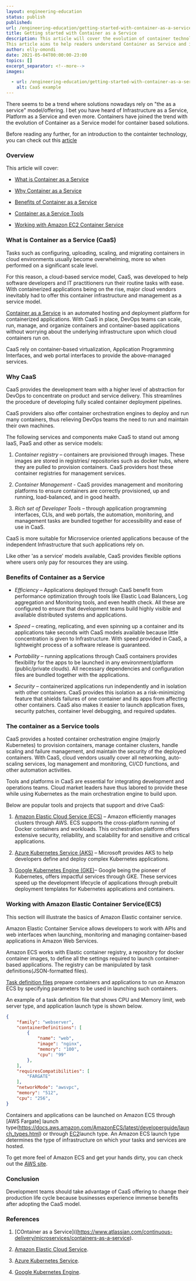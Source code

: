 ```yaml
---
layout: engineering-education
status: publish
published: 
url: /engineering-education/getting-started-with-container-as-a-service/
title: Getting started with Container as a Service
description: This article will cover the evolution of container technology into containter as a service model, essence of CaaS to developers, and the building blocks of Container as a Service . At the end of the article, the reader will learn how work with available CaaS tools. 
This article aims to help readers understand Container as Service and its benefits when working with containers.
author: elly-omondi
date: 2021-05-04T00:00:00-23:00
topics: []
excerpt_separator: <!--more-->
images:

  - url: /engineering-education/getting-started-with-container-as-a-service/hero.jpg
    alt: CaaS example
---
```


There seems to be a trend where solutions nowadays rely on "the as a service" model/offering. I bet you have heard of Infrastructure as a Service, Platform as a Service and even more.
Containers have joined the trend with the evolution of Container as a Service model for container based solutions.

<!--more-->

Before reading any further, for an introduction to the containter technology, you can check out this [article](https://www.section.io/engineering-education/history-of-container-technology/#:~:text=The%20Beginning&text=Container%20technology%20was%20born%20in,7%20and%20the%20chroot%20system.&text=This%20system%20was%20the%20first,two%20decades%20and%20remain%20dormant.)



### Overview
This article will cover:

- [What is Container as a Service](#what-is-container-as-a-service)

- [Why Container as a Service](#why-container-as-a-service)

- [Benefits of Container as a Service](#Benefits-of-container-as-a-service)

- [Container as a Service Tools](#Container-as-a-service-tools)

- [Working with Amazon EC2 Container Service](#Working-with-AmazonEC2-container-service)


### What is Container as a Service (CaaS)

Tasks such as configuring, uploading, scaling, and migrating containers in cloud environments usually become overwhelming, more so when performed on a significant scale level. 

For this reason, a cloud-based service model, CaaS, was developed to help software developers and IT practitioners run their routine tasks with ease. With containerized applications being on the rise, major cloud vendors inevitably had to offer this container infrastructure and management as a service model.

 [Container as a Service](https://www.atlassian.com/continuous-delivery/microservices/containers-as-a-service) is an automated hosting and deployment platform for containerized applications. With CaaS in place, DevOps teams can scale,  run, manage, and organize containers and container-based applications without worrying about the underlying infrastructure upon which cloud containers run on.

CaaS rely on container-based virtualization, Application Programming Interfaces, and web portal interfaces to provide the above-managed services.


### Why CaaS

CaaS provides the development team with a higher level of abstraction for DevOps to concentrate on product and service delivery. This streamlines the procedure of developing fully scaled container deployment pipelines.

CaaS providers also offer container orchestration engines to deploy and run many containers, thus relieving DevOps teams the need to run and maintain their own machines.

The following services and components make CaaS to stand out among IaaS, PaaS and other as service models:

1. *Container registry* – containers are provisioned through images. These images are stored in registries/ repositories such as docker hubs, where they are pulled to provision containers. CaaS providers host these container registries for management services.

2. *Container Management* - CaaS provides management and monitoring platforms to ensure containers are correctly provisioned, up and running, load-balanced, and in good health.

3. *Rich set of Developer Tools* – through application programming interfaces, CLIs, and web portals, the automation, monitoring, and management tasks are bundled together for accessibility and ease of use in CaaS.

CaaS is more suitable for Microservice oriented applications because of the independent Infrastructure that such applications rely on.

Like other 'as a service' models available, CaaS provides flexible options where users only pay for resources they are using.

### Benefits of Container as a Service


- *Efficiency* – Applications deployed through CaaS benefit from performance optimization through tools like Elastic Load Balancers, Log aggregation and Monitoring tools, and even health check. All these are configured to ensure that development teams build highly visible and available distributed systems and applications.

- *Speed* – creating, replicating, and even spinning up a container and its applications take seconds with CaaS models available because little concentration is given to Infrastructure. With speed provided in CaaS, a lightweight process of a software release is guaranteed.

-	*Portability* – running applications through CaaS containers provides flexibility for the apps to be launched in any environment/platform (public/private clouds). All necessary dependencies and configuration files are bundled together with the applications.

- *Security* – containerized applications run independently and in isolation with other containers. CaaS provides this isolation as a risk-minimizing feature that shields failures of one container and its apps from affecting other containers.
CaaS also makes it easier to launch application fixes, security patches, container level debugging, and required updates.

### The container as a Service tools

CaaS provides a hosted container orchestration engine (majorly Kubernetes) to provision containers, manage container clusters, handle scaling and failure management, and maintain the security of the deployed containers.  With CaaS, cloud vendors usually cover all networking, auto-scaling services, log management and monitoring, CI/CD functions, and other automation activities.

Tools and platforms in CaaS are essential for integrating development and operations teams.  Cloud market leaders have thus labored to provide these while using Kubernetes as the main orchestration engine to build upon.

Below are popular tools and projects that support and drive CaaS:

1. [Amazon Elastic Cloud Service (ECS)]() – Amazon efficiently manages clusters through AWS. ECS supports the cross-platform running of Docker containers and workloads.
This orchestration platform offers extensive security, reliability, and scalability for and sensitive and critical applications.

2. [Azure Kubernetes Service (AKS)](https://azure.microsoft.com/en-us/services/kubernetes-service/#getting-started) – Microsoft provides AKS to help developers define and deploy complex Kubernetes applications. 

3. [Google Kubernetes Engine (GKE)](https://cloud.google.com/kubernetes-engine)– Google being the pioneer of Kubernetes, offers impactful services through GKE. These services speed up the development lifecycle of applications through prebuilt deployment templates for Kubernetes applications and containers.
 


### Working with Amazon Elastic Container Service(ECS)
This section will illustrate the basics of Amazon Elastic container service.

Amazon Elastic Container Service allows developers to work with APIs and web interfaces when launching, monitoring and managing container-based applications in Amazon Web Services.


Amazon ECS works with Elastic container registry, a repository for docker container images, to define all the settings required to launch container-based applications. The registry can be manipulated by task definitions(JSON-formatted files).

[Task definition files](https://docs.aws.amazon.com/AmazonECS/latest/developerguide/task_definitions.html) prepare containers and applications to run on Amazon ECS by specifying parameters to be used in launching such containers.

An example of a task definition file that shows CPU and Memory limit, web server type, and application launch type is shown below.

```JSON
{
    "family": "webserver",
    "containerDefinitions": [
        {
            "name": "web",
            "image": "nginx",
            "memory": "100",
            "cpu": "99"
        },
    ],
    "requiresCompatibilities": [
        "FARGATE"
    ],
    "networkMode": "awsvpc",
    "memory": "512",
    "cpu": "256",
}
```
Containers and applications can be launched on Amazon ECS through [AWS Fargate] launch type(https://docs.aws.amazon.com/AmazonECS/latest/developerguide/launch_types.html) or through [EC2](https://docs.aws.amazon.com/AmazonECS/latest/developerguide/launch_types.html)launch type.
An Amazon ECS launch type determines the type of infrastructure on which your tasks and services are hosted.

To get more feel of Amazon ECS and get your hands dirty, you can check out the [AWS site](https://aws.amazon.com/ecs/getting-started/).



### Conclusion

Development teams should take advantage of CaaS offering to change their production life cycle because businesses experience immense benefits after adopting the CaaS model.



### References

1. [COntainer as a Service]((https://www.atlassian.com/continuous-delivery/microservices/containers-as-a-service).

2. [ Amazon Elastic Cloud Service](https://aws.amazon.com/ecs/getting-started/).

3. [Azure Kubernetes Service](https://azure.microsoft.com/en-us/services/kubernetes-service/#getting-started).
 
4. [Google Kubernetes Engine](https://cloud.google.com/kubernetes-engine).
